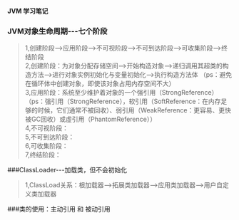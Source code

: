 #### JVM 学习笔记

### JVM对象生命周期---七个阶段

>1,创建阶段-->应用阶段-->不可视阶段-->不可到达阶段-->可收集阶段-->终结阶段      
>2,创建阶段：为对象分配存储空间-->开始构造对象-->递归调用其超类的构造方法-->进行对象实例初始化与变量初始化-->执行构造方法体 （ps：避免在循环体中创建对象，即使该对象占用内存空间不大）        
>3,应用阶段：系统至少维护着对象的一个强引用（StrongReference）（ps：强引用（StrongReference），软引用（SoftReference：在内存足够的时候，它们通常不被回收）、弱引用（WeakReference：更容易、更快被GC回收）或虚引用（PhantomReference））        
>4,不可视阶段：        
>5,不可到达阶段：     
>6,可收集阶段：      
>7,终结阶段：   


###ClassLoader---加载类，但不会初始化
>1,ClassLoad关系：根加载器-->拓展类加载器-->应用类加载器-->用户自定义类加载器


###类的使用：主动引用  和  被动引用
